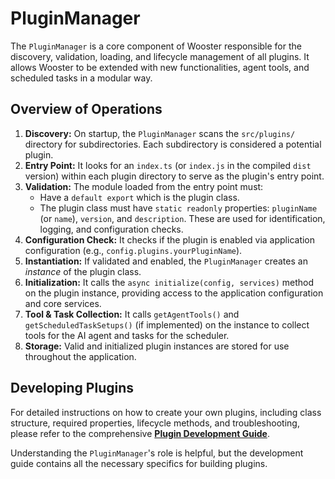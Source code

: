 # PluginManager

The `PluginManager` is a core component of Wooster responsible for the discovery, validation, loading, and lifecycle management of all plugins. It allows Wooster to be extended with new functionalities, agent tools, and scheduled tasks in a modular way.

## Overview of Operations

1.  **Discovery:** On startup, the `PluginManager` scans the `src/plugins/` directory for subdirectories. Each subdirectory is considered a potential plugin.
2.  **Entry Point:** It looks for an `index.ts` (or `index.js` in the compiled `dist` version) within each plugin directory to serve as the plugin's entry point.
3.  **Validation:** The module loaded from the entry point must:
    *   Have a `default export` which is the plugin class.
    *   The plugin class must have `static readonly` properties: `pluginName` (or `name`), `version`, and `description`. These are used for identification, logging, and configuration checks.
4.  **Configuration Check:** It checks if the plugin is enabled via application configuration (e.g., `config.plugins.yourPluginName`).
5.  **Instantiation:** If validated and enabled, the `PluginManager` creates an *instance* of the plugin class.
6.  **Initialization:** It calls the `async initialize(config, services)` method on the plugin instance, providing access to the application configuration and core services.
7.  **Tool & Task Collection:** It calls `getAgentTools()` and `getScheduledTaskSetups()` (if implemented) on the instance to collect tools for the AI agent and tasks for the scheduler.
8.  **Storage:** Valid and initialized plugin instances are stored for use throughout the application.

## Developing Plugins

For detailed instructions on how to create your own plugins, including class structure, required properties, lifecycle methods, and troubleshooting, please refer to the comprehensive **[Plugin Development Guide](./plugin_development_guide.md)**.

Understanding the `PluginManager`'s role is helpful, but the development guide contains all the necessary specifics for building plugins. 